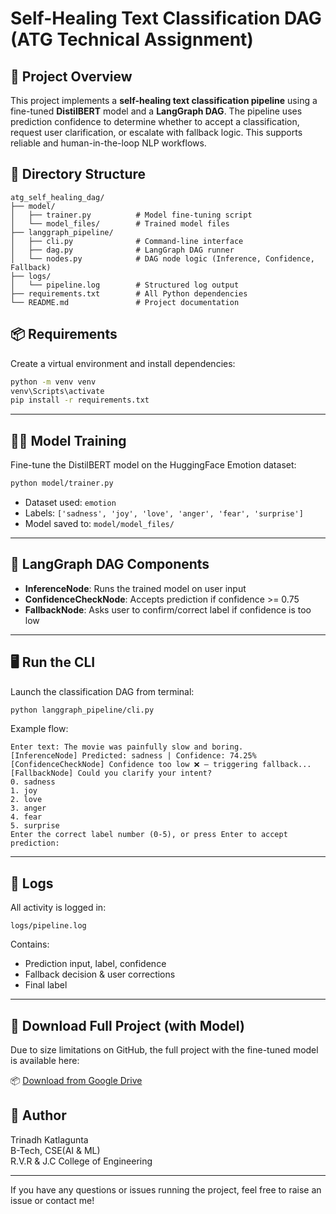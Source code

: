 # Self-Healing Text Classification DAG (ATG Technical Assignment)

## 🚀 Project Overview

This project implements a **self-healing text classification pipeline** using a fine-tuned **DistilBERT** model and a **LangGraph DAG**. The pipeline uses prediction confidence to determine whether to accept a classification, request user clarification, or escalate with fallback logic. This supports reliable and human-in-the-loop NLP workflows.

## 📁 Directory Structure

```
atg_self_healing_dag/
├── model/
│   ├── trainer.py          # Model fine-tuning script
│   └── model_files/        # Trained model files
├── langgraph_pipeline/
│   ├── cli.py              # Command-line interface
│   ├── dag.py              # LangGraph DAG runner
│   └── nodes.py            # DAG node logic (Inference, Confidence, Fallback)
├── logs/
│   └── pipeline.log        # Structured log output
├── requirements.txt        # All Python dependencies
└── README.md               # Project documentation
```

## 📦 Requirements

Create a virtual environment and install dependencies:

```bash
python -m venv venv
venv\Scripts\activate
pip install -r requirements.txt
```

---

## 🏋️‍♂️ Model Training

Fine-tune the DistilBERT model on the HuggingFace Emotion dataset:

```bash
python model/trainer.py
```

- Dataset used: `emotion`
- Labels: `['sadness', 'joy', 'love', 'anger', 'fear', 'surprise']`
- Model saved to: `model/model_files/`

---

## 🧠 LangGraph DAG Components

- **InferenceNode**: Runs the trained model on user input
- **ConfidenceCheckNode**: Accepts prediction if confidence >= 0.75
- **FallbackNode**: Asks user to confirm/correct label if confidence is too low

---

## 🖥️ Run the CLI

Launch the classification DAG from terminal:

```bash
python langgraph_pipeline/cli.py
```

Example flow:

```
Enter text: The movie was painfully slow and boring.
[InferenceNode] Predicted: sadness | Confidence: 74.25%
[ConfidenceCheckNode] Confidence too low ❌ — triggering fallback...
[FallbackNode] Could you clarify your intent?
0. sadness
1. joy
2. love
3. anger
4. fear
5. surprise
Enter the correct label number (0-5), or press Enter to accept prediction:
```

---

## 📝 Logs

All activity is logged in:

```
logs/pipeline.log
```
Contains:

- Prediction input, label, confidence
- Fallback decision & user corrections
- Final label

---

## 🔗 Download Full Project (with Model)

Due to size limitations on GitHub, the full project with the fine-tuned model is available here:

📦 [Download from Google Drive](https://drive.google.com/drive/folders/1nAtGogrqZcw5F3VJ8UqmY-AQ2aMgpVoq?usp=sharing)

## 👤 Author

Trinadh Katlagunta\
B-Tech, CSE(AI & ML)\
R.V.R & J.C College of Engineering

---

If you have any questions or issues running the project, feel free to raise an issue or contact me!
